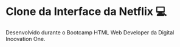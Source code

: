 # Clone da Interface da Netflix :computer:

Desenvolvido durante o Bootcamp HTML Web Developer da Digital Inoovation One.

